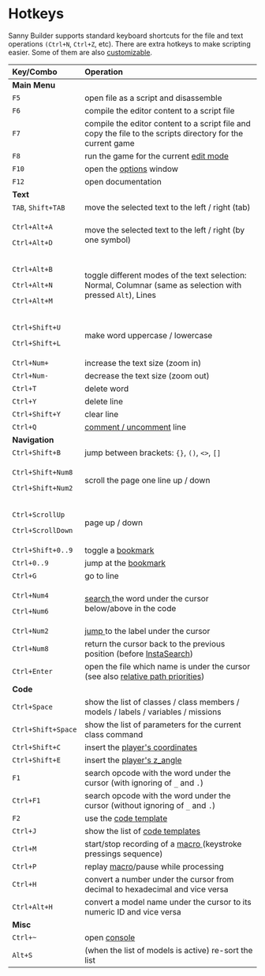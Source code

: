 # Hotkeys

Sanny Builder supports standard keyboard shortcuts for the file and text operations `(Ctrl+N`, `Ctrl+Z`, etc\). There are extra hotkeys to make scripting easier. Some of them are also [customizable](options/hotkeys.md).

<table>
  <thead>
    <tr>
      <th style="text-align:left">Key/Combo</th>
      <th style="text-align:left">Operation</th>
    </tr>
  </thead>
  <tbody>
    <tr>
      <td style="text-align:left"><b>Main Menu</b>
      </td>
      <td style="text-align:left"></td>
    </tr>
    <tr>
      <td style="text-align:left"><code>F5</code>
      </td>
      <td style="text-align:left">open file as a script and disassemble</td>
    </tr>
    <tr>
      <td style="text-align:left"><code>F6</code>
      </td>
      <td style="text-align:left">compile the editor content to a script file</td>
    </tr>
    <tr>
      <td style="text-align:left"><code>F7</code>
      </td>
      <td style="text-align:left">compile the editor content to a script file and copy the file to the scripts
        directory for the current game</td>
    </tr>
    <tr>
      <td style="text-align:left"><code>F8</code>
      </td>
      <td style="text-align:left">run the game for the current <a href="edit-modes/">edit mode</a>
      </td>
    </tr>
    <tr>
      <td style="text-align:left"><code>F10</code>
      </td>
      <td style="text-align:left">open the <a href="options/">options</a> window</td>
    </tr>
    <tr>
      <td style="text-align:left"><code>F12</code>
      </td>
      <td style="text-align:left">open documentation</td>
    </tr>
    <tr>
      <td style="text-align:left"><b>Text</b>
      </td>
      <td style="text-align:left"></td>
    </tr>
    <tr>
      <td style="text-align:left"><code>TAB</code>, <code>Shift+TAB</code>
      </td>
      <td style="text-align:left">move the selected text to the left / right (tab)</td>
    </tr>
    <tr>
      <td style="text-align:left">
        <p><code>Ctrl+Alt+A</code>
        </p>
        <p><code>Ctrl+Alt+D</code>
        </p>
      </td>
      <td style="text-align:left">move the selected text to the left / right (by one symbol)</td>
    </tr>
    <tr>
      <td style="text-align:left">
        <p><code>Ctrl+Alt+B</code>
        </p>
        <p><code>Ctrl+Alt+N</code>
        </p>
        <p><code>Ctrl+Alt+M</code>
        </p>
      </td>
      <td style="text-align:left">toggle different modes of the text selection: Normal, Columnar (same as
        selection with pressed <code>Alt</code>), Lines</td>
    </tr>
    <tr>
      <td style="text-align:left">
        <p><code>Ctrl+Shift+U</code>
        </p>
        <p><code>Ctrl+Shift+L</code>
        </p>
      </td>
      <td style="text-align:left">make word uppercase / lowercase</td>
    </tr>
    <tr>
      <td style="text-align:left"><code>Ctrl+Num+</code>
      </td>
      <td style="text-align:left">increase the text size (zoom in)</td>
    </tr>
    <tr>
      <td style="text-align:left"><code>Ctrl+Num-</code>
      </td>
      <td style="text-align:left">decrease the text size (zoom out)</td>
    </tr>
    <tr>
      <td style="text-align:left"><code>Ctrl+T</code>
      </td>
      <td style="text-align:left">delete word</td>
    </tr>
    <tr>
      <td style="text-align:left"><code>Ctrl+Y</code>
      </td>
      <td style="text-align:left">delete line</td>
    </tr>
    <tr>
      <td style="text-align:left"><code>Ctrl+Shift+Y</code>
      </td>
      <td style="text-align:left">clear line</td>
    </tr>
    <tr>
      <td style="text-align:left"><code>Ctrl+Q</code>
      </td>
      <td style="text-align:left"><a href="features.md#commenting-code">comment / uncomment</a> line</td>
    </tr>
    <tr>
      <td style="text-align:left"><b>Navigation</b>
      </td>
      <td style="text-align:left"></td>
    </tr>
    <tr>
      <td style="text-align:left"><code>Ctrl+Shift+B</code>
      </td>
      <td style="text-align:left">jump between brackets: <code>{}</code>, <code>()</code>, <code>&lt;&gt;</code>, <code>[]</code>
      </td>
    </tr>
    <tr>
      <td style="text-align:left">
        <p><code>Ctrl+Shift+Num8</code>
        </p>
        <p><code>Ctrl+Shift+Num2</code>
        </p>
      </td>
      <td style="text-align:left">scroll the page one line up / down</td>
    </tr>
    <tr>
      <td style="text-align:left">
        <p><code>Ctrl+ScrollUp</code> 
        </p>
        <p><code>Ctrl+ScrollDown</code>
        </p>
      </td>
      <td style="text-align:left">page up / down</td>
    </tr>
    <tr>
      <td style="text-align:left"><code>Ctrl+Shift+0..9</code>
      </td>
      <td style="text-align:left">toggle a <a href="features.md#bookmarks-quick-jump">bookmark</a>
      </td>
    </tr>
    <tr>
      <td style="text-align:left"><code>Ctrl+0..9</code>
      </td>
      <td style="text-align:left">jump at the <a href="features.md#bookmarks-quick-jump">bookmark</a>
      </td>
    </tr>
    <tr>
      <td style="text-align:left"><code>Ctrl+G</code>
      </td>
      <td style="text-align:left">go to line</td>
    </tr>
    <tr>
      <td style="text-align:left">
        <p><code>Ctrl+Num4</code>
        </p>
        <p><code>Ctrl+Num6</code>
        </p>
      </td>
      <td style="text-align:left"><a href="features.md#instasearch">search </a>the word under the cursor
        below/above in the code</td>
    </tr>
    <tr>
      <td style="text-align:left"><code>Ctrl+Num2</code>
      </td>
      <td style="text-align:left"><a href="features.md#instasearch">jump </a>to the label under the cursor</td>
    </tr>
    <tr>
      <td style="text-align:left"><code>Ctrl+Num8</code>
      </td>
      <td style="text-align:left">return the cursor back to the previous position (before <a href="features.md#instasearch">InstaSearch</a>)</td>
    </tr>
    <tr>
      <td style="text-align:left"><code>Ctrl+Enter</code>
      </td>
      <td style="text-align:left">open the file which name is under the cursor (see also <a href="coding/directives.md#usdinclude">relative path priorities</a>)</td>
    </tr>
    <tr>
      <td style="text-align:left"><b>Code</b>
      </td>
      <td style="text-align:left"></td>
    </tr>
    <tr>
      <td style="text-align:left"><code>Ctrl+Space</code>
      </td>
      <td style="text-align:left">show the list of classes / class members / models / labels / variables
        / missions</td>
    </tr>
    <tr>
      <td style="text-align:left"><code>Ctrl+Shift+Space</code>
      </td>
      <td style="text-align:left">show the list of parameters for the current class command</td>
    </tr>
    <tr>
      <td style="text-align:left"><code>Ctrl+Shift+C</code>
      </td>
      <td style="text-align:left">insert the <a href="features.md#player-coordinates-management">player&apos;s coordinates</a>
      </td>
    </tr>
    <tr>
      <td style="text-align:left"><code>Ctrl+Shift+E</code>
      </td>
      <td style="text-align:left">insert the <a href="features.md#player-coordinates-management">player&apos;s z_angle</a>
      </td>
    </tr>
    <tr>
      <td style="text-align:left"><code>F1</code>
      </td>
      <td style="text-align:left">search opcode with the word under the cursor (with ignoring of <code>_</code> and <code>.</code>)</td>
    </tr>
    <tr>
      <td style="text-align:left"><code>Ctrl+F1</code>
      </td>
      <td style="text-align:left">search opcode with the word under the cursor (without ignoring of <code>_</code> and <code>.</code>)</td>
    </tr>
    <tr>
      <td style="text-align:left"><code>F2</code>
      </td>
      <td style="text-align:left">use the <a href="edit-modes/code-templates.md">code template</a>
      </td>
    </tr>
    <tr>
      <td style="text-align:left"><code>Ctrl+J</code>
      </td>
      <td style="text-align:left">show the list of <a href="edit-modes/code-templates.md">code templates</a>
      </td>
    </tr>
    <tr>
      <td style="text-align:left"><code>Ctrl+M</code>
      </td>
      <td style="text-align:left">start/stop recording of a <a href="features.md#keypress-recording-macro">macro </a>(keystroke
        pressings sequence)</td>
    </tr>
    <tr>
      <td style="text-align:left"><code>Ctrl+P</code>
      </td>
      <td style="text-align:left">replay <a href="features.md#keypress-recording-macro">macro</a>/pause while
        processing</td>
    </tr>
    <tr>
      <td style="text-align:left"><code>Ctrl+H</code>
      </td>
      <td style="text-align:left">convert a number under the cursor from decimal to hexadecimal and vice
        versa</td>
    </tr>
    <tr>
      <td style="text-align:left"><code>Ctrl+Alt+H</code>
      </td>
      <td style="text-align:left">convert a model name under the cursor to its numeric ID and vice versa</td>
    </tr>
    <tr>
      <td style="text-align:left"><b>Misc</b>
      </td>
      <td style="text-align:left"></td>
    </tr>
    <tr>
      <td style="text-align:left"><code>Ctrl+~</code>
      </td>
      <td style="text-align:left">open <a href="console.md">console</a>
      </td>
    </tr>
    <tr>
      <td style="text-align:left"><code>Alt+S</code>
      </td>
      <td style="text-align:left">(when the list of models is active) re-sort the list</td>
    </tr>
  </tbody>
</table>

